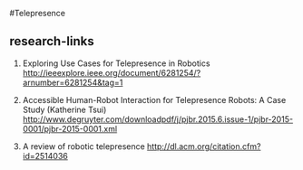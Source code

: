 #Telepresence

## research-links

1. Exploring Use Cases for Telepresence in Robotics
  http://ieeexplore.ieee.org/document/6281254/?arnumber=6281254&tag=1

1. Accessible Human-Robot Interaction for Telepresence Robots: A Case Study (Katherine Tsui)
 http://www.degruyter.com/downloadpdf/j/pjbr.2015.6.issue-1/pjbr-2015-0001/pjbr-2015-0001.xml

2. A review of robotic telepresence
  http://dl.acm.org/citation.cfm?id=2514036
